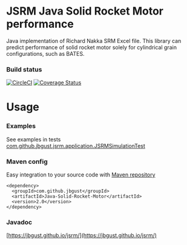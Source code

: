 # JSRM Java Solid Rocket Motor performance
Java implementation of Richard Nakka SRM Excel file. This library can predict performance of solid rocket motor solely for cylindrical grain configurations, such as BATES.

### Build status 
[![CircleCI](https://circleci.com/gh/jbgust/jsrm/tree/master.svg?style=svg)](https://circleci.com/gh/jbgust/jsrm/tree/master) [![Coverage Status](https://coveralls.io/repos/github/jbgust/jsrm/badge.svg?branch=master)](https://coveralls.io/github/jbgust/jsrm?branch=master)

# Usage
### Examples
See examples in tests [com.github.jbgust.jsrm.application.JSRMSimulationTest](https://github.com/jbgust/jsrm/blob/4e4b0ee4455cfbbf24bb1b64b2115777ae93c840/src/test/java/com/github/jbgust/jsrm/application/JSRMSimulationTest.java#L55)

### Maven config
Easy integration to your source code with [Maven repository](https://search.maven.org/artifact/com.github.jbgust/Java-Solid-Rocket-Motor/1.0/jar)

```
<dependency>
  <groupId>com.github.jbgust</groupId>
  <artifactId>Java-Solid-Rocket-Motor</artifactId>
  <version>2.0</version>
</dependency>
```

### Javadoc
[https://jbgust.github.io/jsrm/](https://jbgust.github.io/jsrm/)




